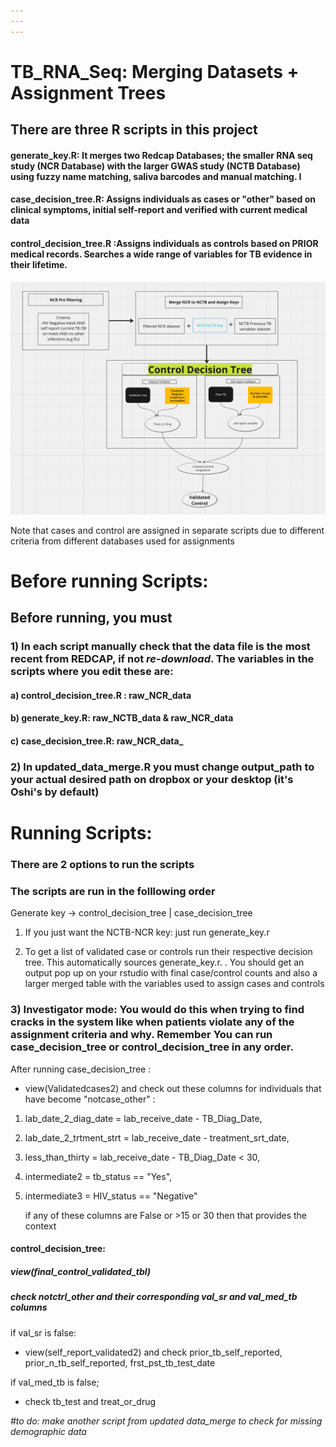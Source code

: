 ```yaml
---
---
---
```


# TB_RNA_Seq: Merging Datasets + Assignment Trees

## There are three R scripts in this project

#### generate_key.R: It merges two Redcap Databases; the smaller RNA seq study (NCR Database) with the larger GWAS study (NCTB Database) using fuzzy name matching, saliva barcodes and manual matching. I

#### case_decision_tree.R: Assigns individuals as cases or "other" based on clinical symptoms, initial self-report and verified with current medical data

#### control_decision_tree.R :Assigns individuals as controls based on PRIOR medical records. Searches a wide range of variables for TB evidence in their lifetime.

![Control Decision Tree](images/ctrl_decision_tree.png)

Note that cases and control are assigned in separate scripts due to different criteria from different databases used for assignments

# Before running Scripts:

## Before running, you must

### 1) In each script manually check that the data file is the most recent from REDCAP, if not ***re-download***. The variables in the scripts where you edit these are:

#### a) control_decision_tree.R : raw_NCR_data

#### b) generate_key.R: raw_NCTB_data & raw_NCR_data

#### c) case_decision_tree.R: raw_NCR_data\_

### 2) In updated_data_merge.R you must change output_path to your actual desired path on dropbox or your desktop (it's Oshi's by default)

# Running Scripts:

### There are 2 options to run the scripts

### The scripts are run in the folllowing order

Generate key -\> control_decision_tree \| case_decision_tree

1) If you just want the NCTB-NCR key: just run generate_key.r

2) To get a list of validated case or controls run their respective decision tree. This automatically sources generate_key.r. . You should get an output pop up on your rstudio with final case/control counts and also a larger merged table with the variables used to assign cases and controls

### 3) Investigator mode: You would do this when trying to find cracks in the system like when patients violate any of the assignment criteria and why. Remember You can run case_decision_tree or control_decision_tree in any order.

After running case_decision_tree :

-   view(Validatedcases2) and check out these columns for individuals that have become "notcase_other" :

1.  lab_date_2_diag_date = lab_receive_date - TB_Diag_Date,

2.  lab_date_2_trtment_strt = lab_receive_date - treatment_srt_date,

3.  less_than_thirty = lab_receive_date - TB_Diag_Date \< 30,

4.  intermediate2 = tb_status == "Yes",

5.  intermediate3 = HIV_status == "Negative"

    if any of these columns are False or \>15 or 30 then that provides the context

#### control_decision_tree:

##### view(final_control_validated_tbl)

##### check notctrl_other and their corresponding val_sr and val_med_tb columns

if val_sr is false:

-   view(self_report_validated2) and check prior_tb_self_reported, prior_n_tb_self_reported, frst_pst_tb_test_date

if val_med_tb is false;

-   check tb_test and treat_or_drug

*#to do: make another script from updated data_merge to check for missing demographic data*
